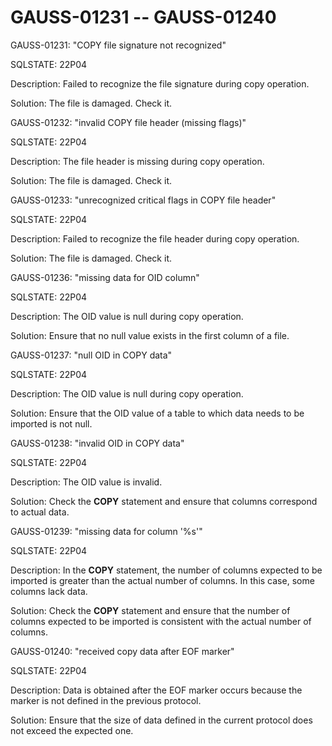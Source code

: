 # GAUSS-01231 -- GAUSS-01240<a name="EN-US_TOPIC_0302073205"></a>

GAUSS-01231: "COPY file signature not recognized"

SQLSTATE: 22P04

Description: Failed to recognize the file signature during copy operation.

Solution: The file is damaged. Check it.

GAUSS-01232: "invalid COPY file header \(missing flags\)"

SQLSTATE: 22P04

Description: The file header is missing during copy operation.

Solution: The file is damaged. Check it.

GAUSS-01233: "unrecognized critical flags in COPY file header"

SQLSTATE: 22P04

Description: Failed to recognize the file header during copy operation.

Solution: The file is damaged. Check it.

GAUSS-01236: "missing data for OID column"

SQLSTATE: 22P04

Description: The OID value is null during copy operation.

Solution: Ensure that no null value exists in the first column of a file.

GAUSS-01237: "null OID in COPY data"

SQLSTATE: 22P04

Description: The OID value is null during copy operation.

Solution: Ensure that the OID value of a table to which data needs to be imported is not null.

GAUSS-01238: "invalid OID in COPY data"

SQLSTATE: 22P04

Description: The OID value is invalid.

Solution: Check the  **COPY**  statement and ensure that columns correspond to actual data.

GAUSS-01239: "missing data for column '%s'"

SQLSTATE: 22P04

Description: In the  **COPY**  statement, the number of columns expected to be imported is greater than the actual number of columns. In this case, some columns lack data.

Solution: Check the  **COPY**  statement and ensure that the number of columns expected to be imported is consistent with the actual number of columns.

GAUSS-01240: "received copy data after EOF marker"

SQLSTATE: 22P04

Description: Data is obtained after the EOF marker occurs because the marker is not defined in the previous protocol.

Solution: Ensure that the size of data defined in the current protocol does not exceed the expected one.

